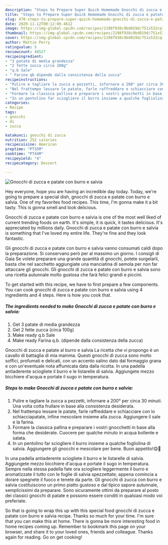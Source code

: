 ```yaml
---
description: "Steps to Prepare Super Quick Homemade Gnocchi di zucca e patate con burro e salvia"
title: "Steps to Prepare Super Quick Homemade Gnocchi di zucca e patate con burro e salvia"
slug: 478-steps-to-prepare-super-quick-homemade-gnocchi-di-zucca-e-patate-con-burro-e-salvia
date: 2020-11-12T00:12:09.461Z
image: https://img-global.cpcdn.com/recipes/2198f938c9bd019d/751x532cq70/gnocchi-di-zucca-e-patate-con-burro-e-salvia-recipe-main-photo.jpg
thumbnail: https://img-global.cpcdn.com/recipes/2198f938c9bd019d/751x532cq70/gnocchi-di-zucca-e-patate-con-burro-e-salvia-recipe-main-photo.jpg
cover: https://img-global.cpcdn.com/recipes/2198f938c9bd019d/751x532cq70/gnocchi-di-zucca-e-patate-con-burro-e-salvia-recipe-main-photo.jpg
author: Mattie Perry
ratingvalue: 5
reviewcount: 48527
recipeingredient:
- "3 patate di media grandezza"
- "2 fette zucca circa 100g"
- "q.b Sale"
- " Farina qb dipende dalla consistenza della zucca"
recipeinstructions:
- "Pulire e tagliare la zucca a pezzetti, infornare a 200° per circa 30 minuti. Una volta cotta frullare in base alla consistenza desiderata."
- "Nel frattempo lessare le patate, farle raffreddare e schiacciare con lo schiacciapatate, infine mescolare insieme alla zucca. Aggiungere il sale e la farina."
- "Formare la classica pallina e preparare i vostri gnocchetti in base alla forma che desiderate. Cuocere per qualche minuto in acqua bollente e salata."
- "In un pentolino far sciogliere il burro insieme a qualche fogliolina di salvia. Aggiungere gli gnocchi e mescolare per bene. Buon appetito!😋🎃"
categories:
- Recipe
tags:
- gnocchi
- di
- zucca

katakunci: gnocchi di zucca 
nutrition: 252 calories
recipecuisine: American
preptime: "PT35M"
cooktime: "PT44M"
recipeyield: "4"
recipecategory: Dessert

---
```



![Gnocchi di zucca e patate con burro e salvia](https://img-global.cpcdn.com/recipes/2198f938c9bd019d/751x532cq70/gnocchi-di-zucca-e-patate-con-burro-e-salvia-recipe-main-photo.jpg)

Hey everyone, hope you are having an incredible day today. Today, we're going to prepare a special dish, gnocchi di zucca e patate con burro e salvia. One of my favorites food recipes. This time, I'm gonna make it a bit tasty. This is gonna smell and look delicious.

Gnocchi di zucca e patate con burro e salvia is one of the most well liked of current trending foods on earth. It's simple, it is quick, it tastes delicious. It's appreciated by millions daily. Gnocchi di zucca e patate con burro e salvia is something that I've loved my entire life. They're fine and they look fantastic.

Gli gnocchi di zucca e patate con burro e salvia vanno consumati caldi dopo la preparazione. Si conservano però per al massimo un giorno. I consigli di Gaia Se volete preparare una grande quantità di gnocchi, potete surgelarli, basta che nel sacchetto aggiungiate una manciatina di semola per non far attaccare gli gnocchi. Gli gnocchi di zucca e patate con burro e salvia sono una ricetta autunnale molto gustosa che farà felici grandi e piccini.


To get started with this recipe, we have to first prepare a few components. You can cook gnocchi di zucca e patate con burro e salvia using 4 ingredients and 4 steps. Here is how you cook that.

<!--inarticleads1-->

##### The ingredients needed to make Gnocchi di zucca e patate con burro e salvia:

1. Get 3 patate di media grandezza
1. Get 2 fette zucca (circa 100g)
1. Make ready q.b Sale
1. Make ready  Farina q.b. (dipende dalla consistenza della zucca)


Gnocchi di zucca e patate al burro e salvia La ricetta che vi propongo è un cavallo di battaglia di mia mamma. Questi gnocchi di zucca sono molto soffici, profumati e delicati, con un accento salino dato dal formaggio grana e con un&#39;eventuale nota affumicata data dalla ricotta. In una padella antiaderente sciogliete il burro e le listarelle di salvia. Aggiungete mezzo bicchiere d&#39;acqua e portate il sugo in temperatura. 

<!--inarticleads2-->

##### Steps to make Gnocchi di zucca e patate con burro e salvia:

1. Pulire e tagliare la zucca a pezzetti, infornare a 200° per circa 30 minuti. Una volta cotta frullare in base alla consistenza desiderata.
1. Nel frattempo lessare le patate, farle raffreddare e schiacciare con lo schiacciapatate, infine mescolare insieme alla zucca. Aggiungere il sale e la farina.
1. Formare la classica pallina e preparare i vostri gnocchetti in base alla forma che desiderate. Cuocere per qualche minuto in acqua bollente e salata.
1. In un pentolino far sciogliere il burro insieme a qualche fogliolina di salvia. Aggiungere gli gnocchi e mescolare per bene. Buon appetito!😋🎃


In una padella antiaderente sciogliete il burro e le listarelle di salvia. Aggiungete mezzo bicchiere d&#39;acqua e portate il sugo in temperatura. Sempre nella stessa padella fate ora sciogliere leggermente il burro e aromatizzate il tutto con le foglie di salvia spezzettate; appena comincia a dorare spegnete il fuoco e tenete da parte. Gli gnocchi di zucca con burro e salvia costituiscono un primo piatto gustoso e dal tipico sapore autunnale, semplicissimi da preparare. Sono sicuramente ottimi da preparare al posto dei classici gnocchi di patate e possono essere conditi in qualsiasi modo voi preferiate. 

So that is going to wrap this up with this special food gnocchi di zucca e patate con burro e salvia recipe. Thanks so much for your time. I'm sure that you can make this at home. There is gonna be more interesting food in home recipes coming up. Remember to bookmark this page on your browser, and share it to your loved ones, friends and colleague. Thanks again for reading. Go on get cooking!
